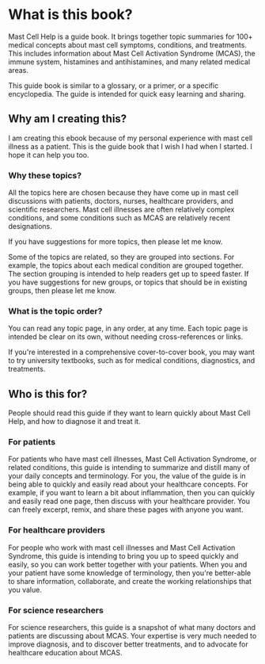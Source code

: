 [//]: # (source: jph)
[//]: # (tags: meta)

# What is this book?

Mast Cell Help is a guide book. It brings together topic summaries for 100+ medical concepts about mast cell symptoms, conditions, and treatments. This includes information about Mast Cell Activation Syndrome (MCAS), the immune system, histamines and antihistamines, and many related medical areas.

This guide book is similar to a glossary, or a primer, or a specific encyclopedia. The guide is intended for quick easy learning and sharing.

## Why am I creating this?

I am creating this ebook because of my personal experience with mast cell illness as a patient. This is the guide book that I wish I had when I started. I hope it can help you too.

### Why these topics?

All the topics here are chosen because they have come up in mast cell discussions with patients, doctors, nurses, healthcare providers, and scientific researchers. Mast cell illnesses are often relatively complex conditions, and some conditions such as MCAS are relatively recent designations.

If you have suggestions for more topics, then please let me know.

Some of the topics are related, so they are grouped into sections. For example, the topics about each medical condition are grouped together. The section grouping is intended to help readers get up to speed faster. If you have suggestions for new groups, or topics that should be in existing groups, then please let me know.

### What is the topic order?

You can read any topic page, in any order, at any time. Each topic page is intended be clear on its own, without needing cross-references or links.

If you're interested in a comprehensive cover-to-cover book, you may want to try university textbooks, such as for medical conditions, diagnostics, and treatments.

## Who is this for?

People should read this guide if they want to learn quickly about Mast Cell Help, and how to diagnose it and treat it.

### For patients

For patients who have mast cell illnesses, Mast Cell Activation Syndrome, or related conditions, this guide is intending to summarize and distill many of your daily concepts and terminology. For you, the value of the guide is in being able to quickly and easily read about your healthcare concepts. For example, if you want to learn a bit about inflammation, then you can quickly and easily read one page, then discuss with your healthcare provider. You can freely excerpt, remix, and share these pages with anyone you want.

### For healthcare providers

For people who work with mast cell illnesses and Mast Cell Activation Syndrome, this guide is intending to bring you up to speed quickly and easily, so you can work better together with your patients. When you and your patient have some knowledge of terminology, then you're better-able to share information, collaborate, and create the working relationships that you value.

### For science researchers

For science researchers, this guide is a snapshot of what many doctors and patients are discussing about MCAS. Your expertise is very much needed to improve diagnosis, and to discover better treatments, and to advocate for healthcare education about MCAS.
